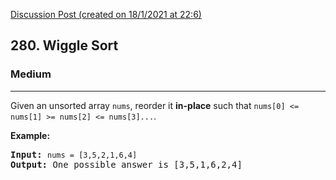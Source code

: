 [Discussion Post (created on 18/1/2021 at 22:6)](https://leetcode.com/problems/wiggle-sort/solution/)  
<h2>280. Wiggle Sort</h2><h3>Medium</h3><hr><div><p>Given an unsorted array <code>nums</code>, reorder it <b>in-place</b> such that <code>nums[0] &lt;= nums[1] &gt;= nums[2] &lt;= nums[3]...</code>.</p>

<p><b>Example:</b></p>

<pre><b>Input:</b> <code>nums = [3,5,2,1,6,4]</code>
<b>Output:</b> One possible answer is [3,5,1,6,2,4]</pre>
</div>